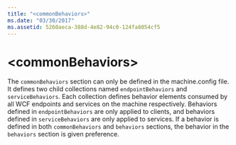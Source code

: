 ```yaml
---
title: "<commonBehaviors>"
ms.date: "03/30/2017"
ms.assetid: 5260aeca-388d-4e82-94c0-124fa8054cf5
---
```

# \<commonBehaviors>

The `commonBehaviors` section can only be defined in the machine.config file. It defines two child collections named `endpointBehaviors` and `serviceBehaviors`.  Each collection defines behavior elements consumed by all WCF endpoints and services on the machine respectively. Behaviors defined in `endpointBehaviors` are only applied to clients, and behaviors defined in `serviceBehaviors` are only applied to services. If a behavior is defined in both `commonBehaviors` and `behaviors` sections, the behavior in the `behaviors` section is given preference.
